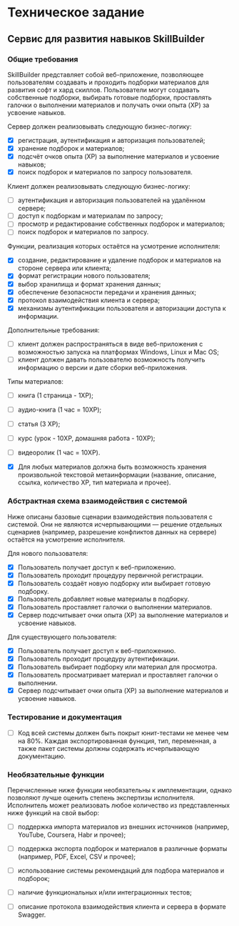 # Техническое задание
## Сервис для развития навыков SkillBuilder
### Общие требования

SkillBuilder представляет собой веб-приложение, позволяющее пользователям создавать и проходить подборки материалов для развития софт и хард скиллов. Пользователи могут создавать собственные подборки, выбирать готовые подборки, проставлять галочки о выполнении материалов и получать очки опыта (XP) за усвоение навыков.

Сервер должен реализовывать следующую бизнес-логику:

- [x] регистрация, аутентификация и авторизация пользователей;
- [x] хранение подборок и материалов;
- [x] подсчёт очков опыта (XP) за выполнение материалов и усвоение навыков;
- [x] поиск подборок и материалов по запросу пользователя.

Клиент должен реализовывать следующую бизнес-логику:
- [ ] аутентификация и авторизация пользователей на удалённом сервере;
- [ ] доступ к подборкам и материалам по запросу;
- [ ] просмотр и редактирование собственных подборок и материалов;
- [ ] поиск подборок и материалов по запросу.

Функции, реализация которых остаётся на усмотрение исполнителя:
- [x] создание, редактирование и удаление подборок и материалов на стороне сервера или клиента;
- [x] формат регистрации нового пользователя;
- [x] выбор хранилища и формат хранения данных;
- [x] обеспечение безопасности передачи и хранения данных;
- [x] протокол взаимодействия клиента и сервера;
- [x] механизмы аутентификации пользователя и авторизации доступа к информации.

Дополнительные требования:
- [ ] клиент должен распространяться в виде веб-приложения с возможностью запуска на платформах Windows, Linux и Mac OS;
- [ ] клиент должен давать пользователю возможность получить информацию о версии и дате сборки веб-приложения.

Типы материалов:
- [ ] книга (1 страница - 1XP);
- [ ] аудио-книга (1 час = 10XP);
- [ ] статья (3 XP);
- [ ] курс (урок - 10XP, домашняя работа - 10XP);
- [ ] видеоролик (1 час = 10XP).

- [x] Для любых материалов должна быть возможность хранения произвольной текстовой метаинформации (название, описание, ссылка, количество XP, тип материала и прочее).

### Абстрактная схема взаимодействия с системой
Ниже описаны базовые сценарии взаимодействия пользователя с системой. Они не являются исчерпывающими — решение отдельных сценариев (например, разрешение конфликтов данных на сервере) остаётся на усмотрение исполнителя.

Для нового пользователя:
- [x] Пользователь получает доступ к веб-приложению.
- [x] Пользователь проходит процедуру первичной регистрации.
- [x] Пользователь создаёт новую подборку или выбирает готовую подборку.
- [x] Пользователь добавляет новые материалы в подборку.
- [x] Пользователь проставляет галочки о выполнении материалов.
- [x] Сервер подсчитывает очки опыта (XP) за выполнение материалов и усвоение навыков.

Для существующего пользователя:
- [x] Пользователь получает доступ к веб-приложению.
- [x] Пользователь проходит процедуру аутентификации.
- [x] Пользователь выбирает подборку или материал для просмотра.
- [x] Пользователь просматривает материал и проставляет галочки о выполнении.
- [x] Сервер подсчитывает очки опыта (XP) за выполнение материалов и усвоение навыков.

### Тестирование и документация
- [ ] Код всей системы должен быть покрыт юнит-тестами не менее чем на 80%. Каждая экспортированная функция, тип, переменная, а также пакет системы должны содержать исчерпывающую документацию.

### Необязательные функции 
Перечисленные ниже функции необязательны к имплементации, однако позволяют лучше оценить степень экспертизы исполнителя. Исполнитель может реализовать любое количество из представленных ниже функций на свой выбор: 

- [ ] поддержка импорта материалов из внешних источников (например, YouTube, Coursera, Habr и прочее);
- [ ] поддержка экспорта подборок и материалов в различные форматы (например, PDF, Excel, CSV и прочее);
- [ ] использование системы рекомендаций для подбора материалов и подборок;
- [ ] наличие функциональных и/или интеграционных тестов;
- [ ] описание протокола взаимодействия клиента и сервера в формате Swagger.


